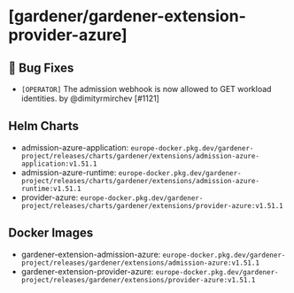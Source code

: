 # [gardener/gardener-extension-provider-azure]

## 🐛 Bug Fixes

- `[OPERATOR]` The admission webhook is now allowed to GET workload identities. by @dimityrmirchev [#1121]

## Helm Charts
- admission-azure-application: `europe-docker.pkg.dev/gardener-project/releases/charts/gardener/extensions/admission-azure-application:v1.51.1`
- admission-azure-runtime: `europe-docker.pkg.dev/gardener-project/releases/charts/gardener/extensions/admission-azure-runtime:v1.51.1`
- provider-azure: `europe-docker.pkg.dev/gardener-project/releases/charts/gardener/extensions/provider-azure:v1.51.1`
## Docker Images
- gardener-extension-admission-azure: `europe-docker.pkg.dev/gardener-project/releases/gardener/extensions/admission-azure:v1.51.1`
- gardener-extension-provider-azure: `europe-docker.pkg.dev/gardener-project/releases/gardener/extensions/provider-azure:v1.51.1`
